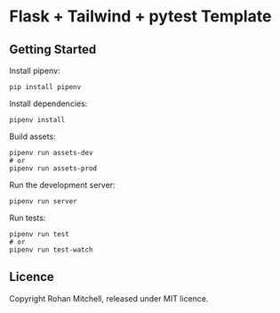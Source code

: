 # Flask + Tailwind + pytest Template


## Getting Started

Install pipenv:

```
pip install pipenv
```

Install dependencies:

```
pipenv install
```

Build assets:

```
pipenv run assets-dev
# or
pipenv run assets-prod
```

Run the development server:

```
pipenv run server
```

Run tests:

```
pipenv run test
# or
pipenv run test-watch
```


## Licence

Copyright Rohan Mitchell, released under MIT licence.
